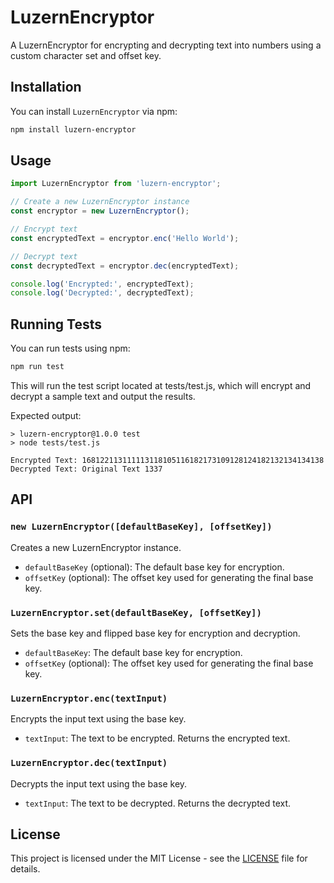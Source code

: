 # LuzernEncryptor
A LuzernEncryptor for encrypting and decrypting text into numbers using a custom character set and offset key.

## Installation

You can install `LuzernEncryptor` via npm:
```bash
npm install luzern-encryptor

```

## Usage

```javascript
import LuzernEncryptor from 'luzern-encryptor';

// Create a new LuzernEncryptor instance
const encryptor = new LuzernEncryptor();

// Encrypt text
const encryptedText = encryptor.enc('Hello World');

// Decrypt text
const decryptedText = encryptor.dec(encryptedText);

console.log('Encrypted:', encryptedText);
console.log('Decrypted:', decryptedText);
```

## Running Tests

You can run tests using npm:
```bash
npm run test
```
This will run the test script located at tests/test.js, which will encrypt and decrypt a sample text and output the results.


Expected output:

```text
> luzern-encryptor@1.0.0 test
> node tests/test.js

Encrypted Text: 168122113111113118105116182173109128124182132134134138
Decrypted Text: Original Text 1337
```

## API

### `new LuzernEncryptor([defaultBaseKey], [offsetKey])`
Creates a new LuzernEncryptor instance.
- `defaultBaseKey` (optional): The default base key for encryption.
- `offsetKey` (optional): The offset key used for generating the final base key.


### `LuzernEncryptor.set(defaultBaseKey, [offsetKey])`
Sets the base key and flipped base key for encryption and decryption.
- `defaultBaseKey`: The default base key for encryption.
- `offsetKey` (optional): The offset key used for generating the final base key.


### `LuzernEncryptor.enc(textInput)`
Encrypts the input text using the base key.
- `textInput`: The text to be encrypted. Returns the encrypted text.


### `LuzernEncryptor.dec(textInput)`
Decrypts the input text using the base key.
- `textInput`: The text to be decrypted. Returns the decrypted text.

## License
This project is licensed under the MIT License - see the [LICENSE](LICENSE) file for details.
